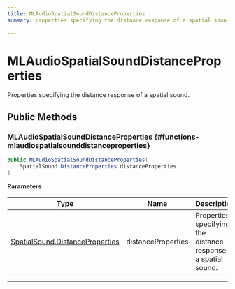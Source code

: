 ```yaml
---
title: MLAudioSpatialSoundDistanceProperties
summary: properties specifying the distance response of a spatial sound. 

---
```


# MLAudioSpatialSoundDistanceProperties




Properties specifying the distance response of a spatial sound.   





## Public Methods

###  MLAudioSpatialSoundDistanceProperties {#functions-mlaudiospatialsounddistanceproperties}

```csharp
public MLAudioSpatialSoundDistanceProperties(
    SpatialSound.DistanceProperties distanceProperties
)
```


**Parameters**

| Type | Name  | Description  | 
|--|--|--|
| [SpatialSound.DistanceProperties](/versioned_docs/version-14-Jun-2023/unity-api/api/UnityEngine.XR.MagicLeap/MLAudioOutput/SpatialSound/UnityEngine.XR.MagicLeap.MLAudioOutput.SpatialSound.DistanceProperties.md) |distanceProperties|Properties specifying the distance response of a spatial sound. |






-----------


